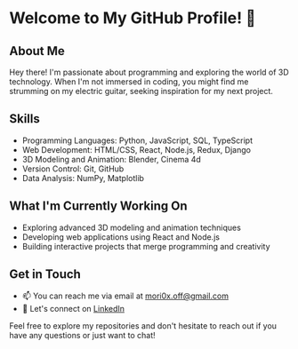# Welcome to My GitHub Profile! 👋

## About Me
Hey there! I'm passionate about programming and exploring the world of 3D technology. When I'm not immersed in coding, you might find me strumming on my electric guitar, seeking inspiration for my next project.

## Skills
- Programming Languages: Python, JavaScript, SQL, TypeScript
- Web Development: HTML/CSS, React, Node.js, Redux, Django
- 3D Modeling and Animation: Blender, Cinema 4d
- Version Control: Git, GitHub
- Data Analysis: NumPy, Matplotlib

## What I'm Currently Working On
- Exploring advanced 3D modeling and animation techniques
- Developing web applications using React and Node.js
- Building interactive projects that merge programming and creativity

## Get in Touch
- 📫 You can reach me via email at [mori0x.off@gmail.com](mailto:mori0x.off@gmail.com)
- 💬 Let's connect on [LinkedIn](https://www.linkedin.com/in/anton-chupreta/)


Feel free to explore my repositories and don't hesitate to reach out if you have any questions or just want to chat!
